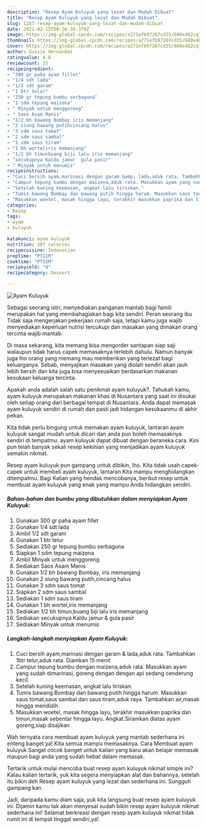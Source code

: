 ```yaml
---
description: "Resep Ayam Kuluyuk yang lezat dan Mudah Dibuat"
title: "Resep Ayam Kuluyuk yang lezat dan Mudah Dibuat"
slug: 1287-resep-ayam-kuluyuk-yang-lezat-dan-mudah-dibuat
date: 2021-02-15T00:36:38.379Z
image: https://img-global.cpcdn.com/recipes/a271efb97207cd35/680x482cq70/ayam-kuluyuk-foto-resep-utama.jpg
thumbnail: https://img-global.cpcdn.com/recipes/a271efb97207cd35/680x482cq70/ayam-kuluyuk-foto-resep-utama.jpg
cover: https://img-global.cpcdn.com/recipes/a271efb97207cd35/680x482cq70/ayam-kuluyuk-foto-resep-utama.jpg
author: Gussie Hernandez
ratingvalue: 4.8
reviewcount: 15
recipeingredient:
- "300 gr paha ayam fillet"
- "1/4 sdt lada"
- "1/2 sdt garam"
- "1 btr telur"
- "250 gr tepung bumbu serbaguna"
- "1 sdm tepung maizena"
- " Minyak untuk menggoreng"
- " Saos Asam Manis"
- "1/2 bh bawang Bombay iris memanjang"
- "2 siung bawang putihcincang halus"
- "3 sdm saus tomat"
- "2 sdm saus sambal"
- "1 sdm saus tiram"
- "1 bh worteliris memanjang"
- "1/2 bh timunbuang biji lalu iris memanjang"
- "secukupnya Kaldu jamur  gula pasir"
- " Minyak untuk menumis"
recipeinstructions:
- "Cuci bersih ayam,marinasi dengan garam &amp; lada,aduk rata. Tambahkan 1btr telur,aduk rata. Diamkan 15 menit"
- "Campur tepung bumbu dengan maizena,aduk rata. Masukkan ayam yang sudah dimarinasi, goreng dengan dengan api sedang cenderung kecil."
- "Setelah kuning keemasan, angkat lalu tiriskan."
- "Tumis bawang Bombay dan bawang putih hingga harum. Masukkan saus tomat,saus sambal dan saus tiram,aduk raya. Tambahkan air,masak hingga mendidih"
- "Masukkan woetel, masak hingga layu, terakhir masukkan paprika dan timun,masak sebentar hingga layu. Angkat.Siramkan diatas ayam goreng,siap disajikan"
categories:
- Resep
tags:
- ayam
- kuluyuk

katakunci: ayam kuluyuk 
nutrition: 207 calories
recipecuisine: Indonesian
preptime: "PT11M"
cooktime: "PT32M"
recipeyield: "4"
recipecategory: Dessert

---
```



![Ayam Kuluyuk](https://img-global.cpcdn.com/recipes/a271efb97207cd35/680x482cq70/ayam-kuluyuk-foto-resep-utama.jpg)

Sebagai seorang istri, menyediakan panganan mantab bagi famili merupakan hal yang membahagiakan bagi kita sendiri. Peran seorang ibu Tidak saja mengerjakan pekerjaan rumah saja, tetapi kamu juga wajib menyediakan keperluan nutrisi tercukupi dan masakan yang dimakan orang tercinta wajib mantab.

Di masa  sekarang, kita memang bisa mengorder santapan siap saji walaupun tidak harus capek memasaknya terlebih dahulu. Namun banyak juga lho orang yang memang mau memberikan yang terlezat bagi keluarganya. Sebab, menyajikan masakan yang diolah sendiri akan jauh lebih bersih dan kita juga bisa menyesuaikan berdasarkan makanan kesukaan keluarga tercinta. 



Apakah anda adalah salah satu penikmat ayam kuluyuk?. Tahukah kamu, ayam kuluyuk merupakan makanan khas di Nusantara yang saat ini disukai oleh setiap orang dari berbagai tempat di Nusantara. Anda dapat memasak ayam kuluyuk sendiri di rumah dan pasti jadi hidangan kesukaanmu di akhir pekan.

Kita tidak perlu bingung untuk memakan ayam kuluyuk, lantaran ayam kuluyuk sangat mudah untuk dicari dan anda pun boleh memasaknya sendiri di tempatmu. ayam kuluyuk dapat dibuat dengan beraneka cara. Kini pun telah banyak sekali resep kekinian yang menjadikan ayam kuluyuk semakin nikmat.

Resep ayam kuluyuk pun gampang untuk dibikin, lho. Kita tidak usah capek-capek untuk membeli ayam kuluyuk, lantaran Kita mampu menghidangkan ditempatmu. Bagi Kalian yang hendak mencobanya, berikut resep untuk membuat ayam kuluyuk yang enak yang mampu Anda hidangkan sendiri.

<!--inarticleads1-->

##### Bahan-bahan dan bumbu yang dibutuhkan dalam menyiapkan Ayam Kuluyuk:

1. Gunakan 300 gr paha ayam fillet
1. Gunakan 1/4 sdt lada
1. Ambil 1/2 sdt garam
1. Gunakan 1 btr telur
1. Sediakan 250 gr tepung bumbu serbaguna
1. Siapkan 1 sdm tepung maizena
1. Ambil  Minyak untuk menggoreng
1. Sediakan  Saos Asam Manis
1. Gunakan 1/2 bh bawang Bombay, iris memanjang
1. Gunakan 2 siung bawang putih,cincang halus
1. Gunakan 3 sdm saus tomat
1. Siapkan 2 sdm saus sambal
1. Sediakan 1 sdm saus tiram
1. Gunakan 1 bh wortel,iris memanjang
1. Sediakan 1/2 bh timun,buang biji lalu iris memanjang
1. Sediakan secukupnya Kaldu jamur &amp; gula pasir
1. Sediakan  Minyak untuk menumis




<!--inarticleads2-->

##### Langkah-langkah menyiapkan Ayam Kuluyuk:

1. Cuci bersih ayam,marinasi dengan garam &amp; lada,aduk rata. Tambahkan 1btr telur,aduk rata. Diamkan 15 menit
1. Campur tepung bumbu dengan maizena,aduk rata. Masukkan ayam yang sudah dimarinasi, goreng dengan dengan api sedang cenderung kecil.
1. Setelah kuning keemasan, angkat lalu tiriskan.
1. Tumis bawang Bombay dan bawang putih hingga harum. Masukkan saus tomat,saus sambal dan saus tiram,aduk raya. Tambahkan air,masak hingga mendidih
1. Masukkan woetel, masak hingga layu, terakhir masukkan paprika dan timun,masak sebentar hingga layu. Angkat.Siramkan diatas ayam goreng,siap disajikan




Wah ternyata cara membuat ayam kuluyuk yang mantab sederhana ini enteng banget ya! Kita semua mampu memasaknya. Cara Membuat ayam kuluyuk Sangat cocok banget untuk kalian yang baru akan belajar memasak maupun bagi anda yang sudah hebat dalam memasak.

Tertarik untuk mulai mencoba buat resep ayam kuluyuk nikmat simple ini? Kalau kalian tertarik, yuk kita segera menyiapkan alat dan bahannya, setelah itu bikin deh Resep ayam kuluyuk yang lezat dan sederhana ini. Sungguh gampang kan. 

Jadi, daripada kamu diam saja, yuk kita langsung buat resep ayam kuluyuk ini. Dijamin kamu tak akan menyesal sudah bikin resep ayam kuluyuk nikmat sederhana ini! Selamat berkreasi dengan resep ayam kuluyuk nikmat tidak rumit ini di tempat tinggal sendiri,ya!.

